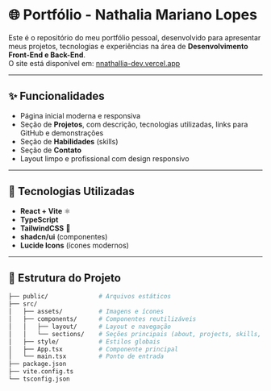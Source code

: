 # 🌐 Portfólio - Nathalia Mariano Lopes

Este é o repositório do meu portfólio pessoal, desenvolvido para apresentar meus projetos, tecnologias e experiências na área de **Desenvolvimento Front-End e Back-End**.  
O site está disponível em: [nnathallia-dev.vercel.app](https://nnathallia-dev.vercel.app)

---

## ✨ Funcionalidades

- Página inicial moderna e responsiva
- Seção de **Projetos**, com descrição, tecnologias utilizadas, links para GitHub e demonstrações
- Seção de **Habilidades** (skills)
- Seção de **Contato**
- Layout limpo e profissional com design responsivo

---

## 🚀 Tecnologias Utilizadas

- **React + Vite** ⚛️  
- **TypeScript**  
- **TailwindCSS** 🎨  
- **shadcn/ui** (componentes)  
- **Lucide Icons** (ícones modernos)  

---

## 📂 Estrutura do Projeto

```bash
├── public/              # Arquivos estáticos
├── src/
│   ├── assets/          # Imagens e ícones
│   ├── components/      # Componentes reutilizáveis
│   │   ├── layout/      # Layout e navegação
│   │   └── sections/    # Seções principais (about, projects, skills, contact, hero)
│   ├── style/           # Estilos globais
│   ├── App.tsx          # Componente principal
│   └── main.tsx         # Ponto de entrada
├── package.json
├── vite.config.ts
└── tsconfig.json
